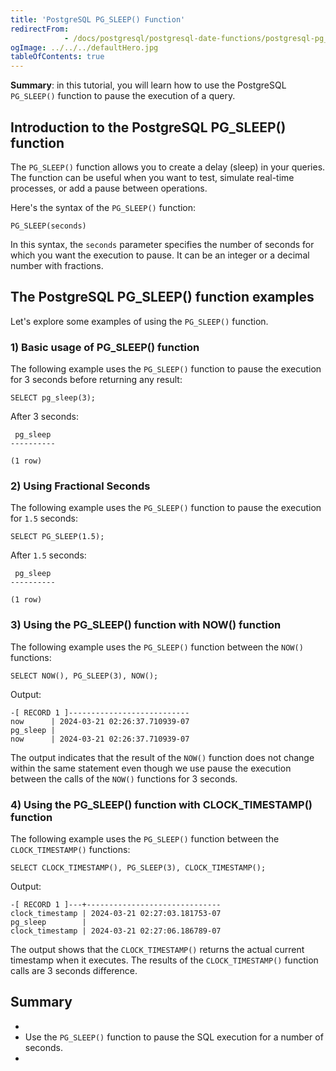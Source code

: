 ```yaml
---
title: 'PostgreSQL PG_SLEEP() Function'
redirectFrom: 
            - /docs/postgresql/postgresql-date-functions/postgresql-pg_sleep/
ogImage: ../../../defaultHero.jpg
tableOfContents: true
---
```



**Summary**: in this tutorial, you will learn how to use the PostgreSQL `PG_SLEEP()` function to pause the execution of a query.





## Introduction to the PostgreSQL PG_SLEEP() function





The `PG_SLEEP()` function allows you to create a delay (sleep) in your queries. The function can be useful when you want to test, simulate real-time processes, or add a pause between operations.





Here's the syntax of the `PG_SLEEP()` function:





```
PG_SLEEP(seconds)
```





In this syntax, the `seconds` parameter specifies the number of seconds for which you want the execution to pause. It can be an integer or a decimal number with fractions.





## The PostgreSQL PG_SLEEP() function examples





Let's explore some examples of using the `PG_SLEEP()` function.





### 1) Basic usage of PG_SLEEP() function





The following example uses the `PG_SLEEP()` function to pause the execution for 3 seconds before returning any result:





```
SELECT pg_sleep(3);
```





After 3 seconds:





```
 pg_sleep
----------

(1 row)
```





### 2) Using Fractional Seconds





The following example uses the `PG_SLEEP()` function to pause the execution for `1.5` seconds:





```
SELECT PG_SLEEP(1.5);
```





After `1.5` seconds:





```
 pg_sleep
----------

(1 row)
```





### 3) Using the PG_SLEEP() function with NOW() function





The following example uses the `PG_SLEEP()` function between the `NOW()` functions:





```
SELECT NOW(), PG_SLEEP(3), NOW();
```





Output:





```
-[ RECORD 1 ]---------------------------
now      | 2024-03-21 02:26:37.710939-07
pg_sleep |
now      | 2024-03-21 02:26:37.710939-07
```





The output indicates that the result of the `NOW()` function does not change within the same statement even though we use pause the execution between the calls of the `NOW()` functions for 3 seconds.





### 4) Using the PG_SLEEP() function with CLOCK_TIMESTAMP() function





The following example uses the `PG_SLEEP()` function between the `CLOCK_TIMESTAMP()` functions:





```
SELECT CLOCK_TIMESTAMP(), PG_SLEEP(3), CLOCK_TIMESTAMP();
```





Output:





```
-[ RECORD 1 ]---+------------------------------
clock_timestamp | 2024-03-21 02:27:03.181753-07
pg_sleep        |
clock_timestamp | 2024-03-21 02:27:06.186789-07
```





The output shows that the `CLOCK_TIMESTAMP()` returns the actual current timestamp when it executes. The results of the `CLOCK_TIMESTAMP()` function calls are 3 seconds difference.





## Summary





- 
- Use the `PG_SLEEP()` function to pause the SQL execution for a number of seconds.
- 



